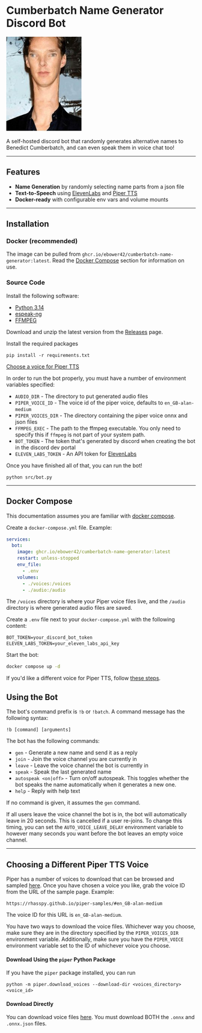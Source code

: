 # Cumberbatch Name Generator Discord Bot

![](./image/bandycoot_cumberbund.jpg)

A self-hosted discord bot that randomly generates alternative names to Benedict Cumberbatch, and can even speak them 
in voice chat too!

---

## Features
- **Name Generation** by randomly selecting name parts from a json file
- **Text-to-Speech** using [ElevenLabs](https://elevenlabs.io/) and [Piper TTS](https://github.com/OHF-Voice/piper1-gpl)
- **Docker-ready** with configurable env vars and volume mounts

---
## Installation
### Docker (recommended)
The image can be pulled from `ghcr.io/ebower42/cumberbatch-name-generator:latest`. Read the 
[Docker Compose](#docker-compose) section for information on use.

### Source Code
Install the following software:
- [Python 3.14](https://www.python.org/downloads/)
- [espeak-ng](https://github.com/espeak-ng/espeak-ng)
- [FFMPEG](https://www.ffmpeg.org/)

Download and unzip the latest version from the 
[Releases](https://github.com/ebower42/CumberbatchNameGenerator/releases) page.

Install the required packages 

    pip install -r requirements.txt

[Choose a voice for Piper TTS](#choosing-a-different-piper-tts-voice)

In order to run the bot properly, you must have a number of environment variables specified:
- `AUDIO_DIR` - The directory to put generated audio files
- `PIPER_VOICE_ID` - The voice id of the piper voice, defaults to `en_GB-alan-medium`
- `PIPER_VOICES_DIR` - The directory containing the piper voice onnx and json files
- `FFMPEG_EXEC` - The path to the ffmpeg executable. You only need to specify this if `ffmpeg` is not part of your 
  system path.
- `BOT_TOKEN` - The token that's generated by discord when creating the bot in the discord dev portal
- `ELEVEN_LABS_TOKEN` - An API token for [ElevenLabs](https://elevenlabs.io/)

Once you have finished all of that, you can run the bot!

    python src/bot.py

---

## Docker Compose
This documentation assumes you are familiar with [docker compose](https://docs.docker.com/compose/).

Create a `docker-compose.yml` file. Example:
```yaml
services:
  bot:
    image: ghcr.io/ebower42/cumberbatch-name-generator:latest
    restart: unless-stopped
    env_file:
      - .env
    volumes:
      - ./voices:/voices
      - ./audio:/audio
```
The `/voices` directory is where your Piper voice files live, and the `/audio` directory is where generated audio files
are saved.

Create a `.env` file next to your `docker-compose.yml` with the following content:
```dotenv
BOT_TOKEN=your_discord_bot_token
ELEVEN_LABS_TOKEN=your_eleven_labs_api_key
```

Start the bot:
```bash
docker compose up -d
```
If you'd like a different voice for Piper TTS, follow [these steps](#choosing-a-different-piper-tts-voice).

## Using the Bot
The bot's command prefix is `!b` or `!batch`. A command message has the following syntax:

    !b [command] [arguments]

The bot has the following commands:
- `gen` - Generate a new name and send it as a reply
- `join` - Join the voice channel you are currently in
- `leave` - Leave the voice channel the bot is currently in
- `speak` - Speak the last generated name
- `autospeak <on|off>` - Turn on/off autospeak. This toggles whether the bot speaks the name automatically when it 
  generates a new one.
- `help` - Reply with help text

If no command is given, it assumes the `gen` command.

If all users leave the voice channel the bot is in, the bot will automatically leave in 20 seconds. This is cancelled if
a user re-joins. To change this timing, you can set the `AUTO_VOICE_LEAVE_DELAY` environment variable to however
many seconds you want before the bot leaves an empty voice channel.

---

## Choosing a Different Piper TTS Voice
Piper has a number of voices to download that can be browsed and sampled 
[here](https://rhasspy.github.io/piper-samples/). Once you have chosen a voice you like, grab the voice ID from the 
URL of the sample page. Example:

    https://rhasspy.github.io/piper-samples/#en_GB-alan-medium

The voice ID for this URL is `en_GB-alan-medium`.

You have two ways to download the voice files. Whichever way you choose, make sure they are in the directory specified
by the `PIPER_VOICES_DIR` environment variable. Additionally, make sure you have the `PIPER_VOICE` environment variable
set to the ID of whichever voice you choose.
#### Download Using the `piper` Python Package
If you have the `piper` package installed, you can run

    python -m piper.download_voices --download-dir <voices_directory> <voice_id>

#### Download Directly
You can download voice files [here](https://huggingface.co/rhasspy/piper-voices/tree/main). You must download BOTH
the `.onnx` and `.onnx.json` files.


